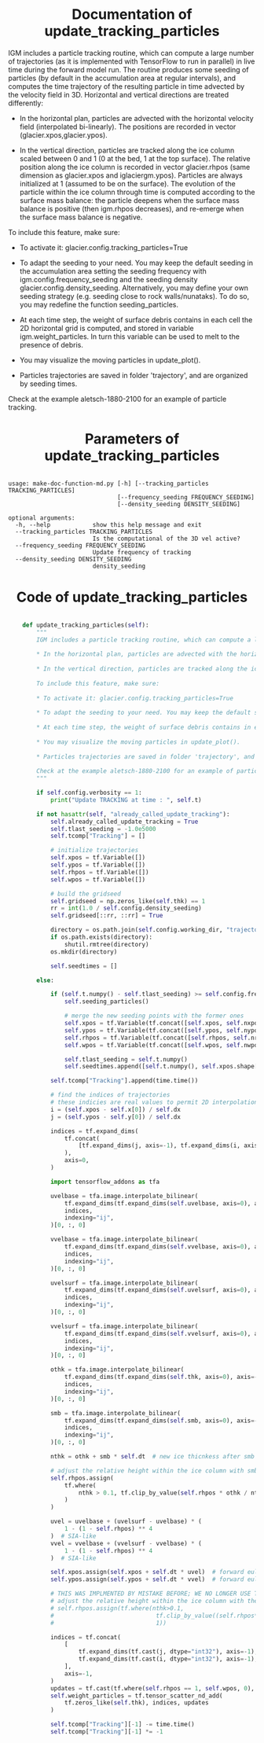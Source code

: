 

### <h1 align="center" id="title"> Documentation of update_tracking_particles </h1>



IGM includes a particle tracking routine, which can compute a large number of trajectories (as it is implemented with TensorFlow to run in parallel) in live time during the forward model run. The routine produces some seeding of particles (by default in the accumulation area at regular intervals), and computes the time trajectory of the resulting particle in time advected by the velocity field in 3D. Horizontal and vertical directions are treated differently:

* In the horizontal plan, particles are advected with the horizontal velocity field (interpolated bi-linearly). The positions are recorded in vector (glacier.xpos,glacier.ypos).

* In the vertical direction, particles are tracked along the ice column scaled between 0 and 1 (0 at the bed, 1 at the top surface). The relative position along the ice column is recorded in vector glacier.rhpos (same dimension as glacier.xpos and iglaciergm.ypos). Particles are always initialized at 1 (assumed to be on the surface). The evolution of the particle within the ice column through time is computed according to the surface mass balance: the particle deepens when the surface mass balance is positive (then igm.rhpos decreases), and re-emerge when the surface mass balance is negative.  

To include this feature, make sure:

* To activate it: glacier.config.tracking_particles=True

* To adapt the seeding to your need. You may keep the default seeding in the accumulation area setting the seeding frequency with igm.config.frequency_seeding and the seeding density glacier.config.density_seeding. Alternatively, you may define your own seeding strategy (e.g. seeding close to rock walls/nunataks). To do so, you may redefine the function seeding_particles.

* At each time step, the weight of surface debris contains in each cell the 2D horizontal grid is computed, and stored in variable igm.weight_particles. In turn this variable can be used to melt to the presence of debris.

* You may visualize the moving particles in update_plot(). 

* Particles trajectories are saved in folder 'trajectory', and are organized by seeding times.

Check at the example aletsch-1880-2100 for an example of particle tracking.



### <h1 align="center" id="title"> Parameters of update_tracking_particles </h1>


``` 

usage: make-doc-function-md.py [-h] [--tracking_particles TRACKING_PARTICLES]
                               [--frequency_seeding FREQUENCY_SEEDING]
                               [--density_seeding DENSITY_SEEDING]

optional arguments:
  -h, --help            show this help message and exit
  --tracking_particles TRACKING_PARTICLES
                        Is the computational of the 3D vel active?
  --frequency_seeding FREQUENCY_SEEDING
                        Update frequency of tracking
  --density_seeding DENSITY_SEEDING
                        density_seeding
``` 



### <h1 align="center" id="title"> Code of update_tracking_particles </h1>


```python 

    def update_tracking_particles(self):
        """
        IGM includes a particle tracking routine, which can compute a large number of trajectories (as it is implemented with TensorFlow to run in parallel) in live time during the forward model run. The routine produces some seeding of particles (by default in the accumulation area at regular intervals), and computes the time trajectory of the resulting particle in time advected by the velocity field in 3D. Horizontal and vertical directions are treated differently:
        
        * In the horizontal plan, particles are advected with the horizontal velocity field (interpolated bi-linearly). The positions are recorded in vector (glacier.xpos,glacier.ypos).
        
        * In the vertical direction, particles are tracked along the ice column scaled between 0 and 1 (0 at the bed, 1 at the top surface). The relative position along the ice column is recorded in vector glacier.rhpos (same dimension as glacier.xpos and iglaciergm.ypos). Particles are always initialized at 1 (assumed to be on the surface). The evolution of the particle within the ice column through time is computed according to the surface mass balance: the particle deepens when the surface mass balance is positive (then igm.rhpos decreases), and re-emerge when the surface mass balance is negative.  
        
        To include this feature, make sure:
        
        * To activate it: glacier.config.tracking_particles=True
        
        * To adapt the seeding to your need. You may keep the default seeding in the accumulation area setting the seeding frequency with igm.config.frequency_seeding and the seeding density glacier.config.density_seeding. Alternatively, you may define your own seeding strategy (e.g. seeding close to rock walls/nunataks). To do so, you may redefine the function seeding_particles.
        
        * At each time step, the weight of surface debris contains in each cell the 2D horizontal grid is computed, and stored in variable igm.weight_particles. In turn this variable can be used to melt to the presence of debris.
        
        * You may visualize the moving particles in update_plot(). 
        
        * Particles trajectories are saved in folder 'trajectory', and are organized by seeding times.
        
        Check at the example aletsch-1880-2100 for an example of particle tracking.
        """

        if self.config.verbosity == 1:
            print("Update TRACKING at time : ", self.t)

        if not hasattr(self, "already_called_update_tracking"):
            self.already_called_update_tracking = True
            self.tlast_seeding = -1.0e5000
            self.tcomp["Tracking"] = []

            # initialize trajectories
            self.xpos = tf.Variable([])
            self.ypos = tf.Variable([])
            self.rhpos = tf.Variable([])
            self.wpos = tf.Variable([])

            # build the gridseed
            self.gridseed = np.zeros_like(self.thk) == 1
            rr = int(1.0 / self.config.density_seeding)
            self.gridseed[::rr, ::rr] = True

            directory = os.path.join(self.config.working_dir, "trajectories")
            if os.path.exists(directory):
                shutil.rmtree(directory)
            os.mkdir(directory)

            self.seedtimes = []

        else:

            if (self.t.numpy() - self.tlast_seeding) >= self.config.frequency_seeding:
                self.seeding_particles()

                # merge the new seeding points with the former ones
                self.xpos = tf.Variable(tf.concat([self.xpos, self.nxpos], axis=-1))
                self.ypos = tf.Variable(tf.concat([self.ypos, self.nypos], axis=-1))
                self.rhpos = tf.Variable(tf.concat([self.rhpos, self.nrhpos], axis=-1))
                self.wpos = tf.Variable(tf.concat([self.wpos, self.nwpos], axis=-1))

                self.tlast_seeding = self.t.numpy()
                self.seedtimes.append([self.t.numpy(), self.xpos.shape[0]])

            self.tcomp["Tracking"].append(time.time())

            # find the indices of trajectories
            # these indicies are real values to permit 2D interpolations
            i = (self.xpos - self.x[0]) / self.dx
            j = (self.ypos - self.y[0]) / self.dx

            indices = tf.expand_dims(
                tf.concat(
                    [tf.expand_dims(j, axis=-1), tf.expand_dims(i, axis=-1)], axis=-1
                ),
                axis=0,
            )

            import tensorflow_addons as tfa

            uvelbase = tfa.image.interpolate_bilinear(
                tf.expand_dims(tf.expand_dims(self.uvelbase, axis=0), axis=-1),
                indices,
                indexing="ij",
            )[0, :, 0]

            vvelbase = tfa.image.interpolate_bilinear(
                tf.expand_dims(tf.expand_dims(self.vvelbase, axis=0), axis=-1),
                indices,
                indexing="ij",
            )[0, :, 0]

            uvelsurf = tfa.image.interpolate_bilinear(
                tf.expand_dims(tf.expand_dims(self.uvelsurf, axis=0), axis=-1),
                indices,
                indexing="ij",
            )[0, :, 0]

            vvelsurf = tfa.image.interpolate_bilinear(
                tf.expand_dims(tf.expand_dims(self.vvelsurf, axis=0), axis=-1),
                indices,
                indexing="ij",
            )[0, :, 0]

            othk = tfa.image.interpolate_bilinear(
                tf.expand_dims(tf.expand_dims(self.thk, axis=0), axis=-1),
                indices,
                indexing="ij",
            )[0, :, 0]

            smb = tfa.image.interpolate_bilinear(
                tf.expand_dims(tf.expand_dims(self.smb, axis=0), axis=-1),
                indices,
                indexing="ij",
            )[0, :, 0]

            nthk = othk + smb * self.dt  # new ice thicnkess after smb update

            # adjust the relative height within the ice column with smb
            self.rhpos.assign(
                tf.where(
                    nthk > 0.1, tf.clip_by_value(self.rhpos * othk / nthk, 0, 1), 1
                )
            )

            uvel = uvelbase + (uvelsurf - uvelbase) * (
                1 - (1 - self.rhpos) ** 4
            )  # SIA-like
            vvel = vvelbase + (vvelsurf - vvelbase) * (
                1 - (1 - self.rhpos) ** 4
            )  # SIA-like

            self.xpos.assign(self.xpos + self.dt * uvel)  # forward euler
            self.ypos.assign(self.ypos + self.dt * vvel)  # forward euler

            # THIS WAS IMPLMENTED BY MISTAKE BEFORE; WE NO LONGER USE THE VERTICAL VELOCITY
            # adjust the relative height within the ice column with the verticial velocity
            # self.rhpos.assign(tf.where(nthk>0.1,
            #                             tf.clip_by_value((self.rhpos*nthk+self.dt*wvel)/nthk,0,1),
            #                             1))

            indices = tf.concat(
                [
                    tf.expand_dims(tf.cast(j, dtype="int32"), axis=-1),
                    tf.expand_dims(tf.cast(i, dtype="int32"), axis=-1),
                ],
                axis=-1,
            )
            updates = tf.cast(tf.where(self.rhpos == 1, self.wpos, 0), dtype="float32")
            self.weight_particles = tf.tensor_scatter_nd_add(
                tf.zeros_like(self.thk), indices, updates
            )

            self.tcomp["Tracking"][-1] -= time.time()
            self.tcomp["Tracking"][-1] *= -1

``` 

